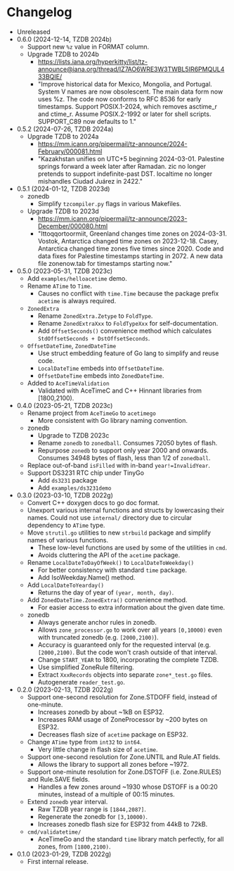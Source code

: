 # Changelog

- Unreleased
- 0.6.0 (2024-12-14, TZDB 2024b)
    - Support new `%z` value in FORMAT column.
    - Upgrade TZDB to 2024b
        - https://lists.iana.org/hyperkitty/list/tz-announce@iana.org/thread/IZ7AO6WRE3W3TWBL5IR6PMQUL433BQIE/
        - "Improve historical data for Mexico, Mongolia, and Portugal. System V
          names are now obsolescent. The main data form now uses %z. The code
          now conforms to RFC 8536 for early timestamps. Support POSIX.1-2024,
          which removes asctime_r and ctime_r. Assume POSIX.2-1992 or later for
          shell scripts. SUPPORT_C89 now defaults to 1."
- 0.5.2 (2024-07-26, TZDB 2024a)
    - Upgrade TZDB to 2024a
        - https://mm.icann.org/pipermail/tz-announce/2024-February/000081.html
        - "Kazakhstan unifies on UTC+5 beginning 2024-03-01. Palestine springs
          forward a week later after Ramadan. zic no longer pretends to support
          indefinite-past DST. localtime no longer mishandles Ciudad Juárez in
          2422."
- 0.5.1 (2024-01-12, TZDB 2023d)
    - zonedb
        - Simplify `tzcompiler.py` flags in various Makefiles.
    - Upgrade TZDB to 2023d
        - https://mm.icann.org/pipermail/tz-announce/2023-December/000080.html
        - "Ittoqqortoormiit, Greenland changes time zones on 2024-03-31. Vostok,
          Antarctica changed time zones on 2023-12-18. Casey, Antarctica changed
          time zones five times since 2020. Code and data fixes for Palestine
          timestamps starting in 2072. A new data file zonenow.tab for
          timestamps starting now."
- 0.5.0 (2023-05-31, TZDB 2023c)
    - Add `examples/helloacetime` demo.
    - Rename `ATime` to `Time`.
        - Causes no conflict with `time.Time` because the package prefix
          `acetime` is always required.
    - `ZonedExtra`
        - Rename `ZonedExtra.Zetype` to `FoldType`.
        - Rename `ZonedExtraXxx` to `FoldTypeXxx` for self-documentation.
        - Add `OffsetSeconds()` convenience method which calculates
          `StdOffsetSeconds + DstOffsetSeconds`.
    - `OffsetDateTime`, `ZonedDateTime`
        - Use struct embedding feature of Go lang to simplify and reuse code.
        - `LocalDateTime` embeds into `OffsetDateTime`.
        - `OffsetDateTime` embeds into `ZonedDateTime`.
    - Added to `AceTimeValidation`
        - Validated with AceTimeC and C++ Hinnant libraries from [1800,2100).
- 0.4.0 (2023-05-21, TZDB 2023c)
    - Rename project from `AceTimeGo` to `acetimego`
        - More consistent with Go library naming convention.
    - zonedb
        - Upgrade to TZDB 2023c
        - Rename `zonedb` to `zonedball`. Consumes 72050 bytes of flash.
        - Repurpose `zonedb` to support only year 2000 and onwards.
          Consumes 34948 bytes of flash, less than 1/2 of `zonedball`.
    - Replace out-of-band `isFilled` with in-band `year!=InvalidYear`.
    - Support DS3231 RTC chip under TinyGo
        - Add `ds3231` package
        - Add `examples/ds3231demo`
- 0.3.0 (2023-03-10, TZDB 2022g)
    - Convert C++ doxygen docs to go doc format.
    - Unexport various internal functions and structs by lowercasing their
      names. Could not use `internal/` directory due to circular dependency to
      `ATime` type.
    - Move `strutil.go` utilities to new `strbuild` package and simplify
      names of various functions.
        - These low-level functions are used by some of the utilities in `cmd`.
        - Avoids cluttering the API of the `acetime` package.
    - Rename `LocalDateToDayOfWeek()` to `LocalDateToWeekday()`
        - For better consistency with standard `time` package.
        - Add IsoWeekday.Name() method.
    - Add `LocalDateToYearday()`
        - Returns the day of year of `(year, month, day)`.
    - Add `ZonedDateTime.ZonedExtra()` convenience method.
        - For easier access to extra information about the given date time.
    - zonedb
        - Always generate anchor rules in zonedb.
        - Allows `zone_processor.go` to work over all years `[0,10000)`
          even with truncated zonedb (e.g. `[2000,2100)`).
        - Accuracy is guaranteed only for the requested interval (e.g.
          `[2000,2100)`. But the code won't crash outside of that interval.
        - Change `START_YEAR` to 1800, incorporating the complete TZDB.
        - Use simplified ZoneRule filtering.
        - Extract `XxxRecords` objects into separate `zone*_test.go` files.
        - Autogenerate `reader_test.go`.
- 0.2.0 (2023-02-13, TZDB 2022g)
    - Support one-second resolution for Zone.STDOFF field, instead of
      one-minute.
        - Increases zonedb by about ~1kB on ESP32.
        - Increases RAM usage of ZoneProcessor by ~200 bytes on ESP32.
        - Decreases flash size of `acetime` package on ESP32.
    - Change `ATime` type from `int32` to `int64`.
        - Very little change in flash size of `acetime`.
    - Support one-second resolution for Zone.UNTIL and Rule.AT fields.
        - Allows the library to support all zones before ~1972.
    - Support one-minute resolution for Zone.DSTOFF (i.e. Zone.RULES) and
      Rule.SAVE fields.
        - Handles a few zones around ~1930 whose DSTOFF is a 00:20 minutes,
          instead of a multiple of 00:15 minutes.
    - Extend `zonedb` year interval.
        - Raw TZDB year range is `[1844,2087]`.
        - Regenerate the zonedb for `[3,10000)`.
        - Increases zonedb flash size for ESP32 from 44kB to 72kB.
    - `cmd/validatetime/`
        - AceTimeGo and the standard `time` library match perfectly,
          for all zones, from `[1800,2100)`.
- 0.1.0 (2023-01-29, TZDB 2022g)
    - First internal release.
